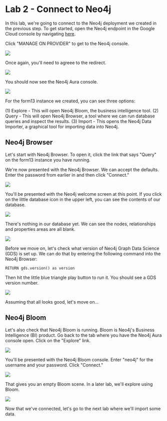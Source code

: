 # Lab 2 - Connect to Neo4j
In this lab, we're going to connect to the Neo4j deployment we created in the previous step.  To get started, open the Neo4j endpoint in the Google Cloud console by navigating [here](https://console.cloud.google.com/marketplace/product/endpoints/prod.n4gcp.neo4j.io).

Click "MANAGE ON PROVIDER" to get to the Neo4j console.

![](images/01-console.png)

Once again, you'll need to agreee to the redirect.

![](images/02-redirect.png)

You should now see the Neo4j Aura console.

![](images/03-aura.png)

For the form13 instance we created, you can see three options:

(1) Explore - This will open Neo4j Bloom, the business intelligence tool.
(2) Query - This will open Neo4j Browser, a tool where we can run database queries and inspect the results.
(3) Import - This opens the Neo4j Data Importer, a graphical tool for importing data into Neo4j.

## Neo4j Browser
Let's start with Neo4j Browser.  To open it, click the link that says "Query" on the form13 instance you have running.

We're now presented with the Neo4j Browser. We can accept the defaults.  Enter the password from earlier in and then click "Connect."

![](images/04-browser.png)

You'll be presented with the Neo4j welcome screen at this point.  If you click on the little database icon in the upper left, you can see the contents of our database.

![](images/05-welcome.png)

There's nothing in our database yet.  We can see the nodes, relationships and properties areas are all blank.

![](images/06-contents.png)

Before we move on, let's check what version of Neo4j Graph Data Science (GDS) is set up.  We can do that by entering the following command into the Neo4j Browser:

    RETURN gds.version() as version

Then hit the little blue triangle play button to run it.  You should see a GDS version number.

![](images/07-gds.png)

Assuming that all looks good, let's move on...

## Neo4j Bloom
Let's also check that Neo4j Bloom is running.  Bloom is Neo4j's Business Intelligence (BI) product.  Go back to the tab where you have the Neo4j Aura console open.  Click on the "Explore" link.

![](images/08-aura.png)

You'll be presented with the Neo4j Bloom console.  Enter "neo4j" for the username and your password.  Click "Connect."

![](images/09-auth.png)

That gives you an empty Bloom scene.  In a later lab, we'll explore using Bloom.

![](images/10-bloom.png)

Now that we've connected, let's go to the next lab where we'll import some data.